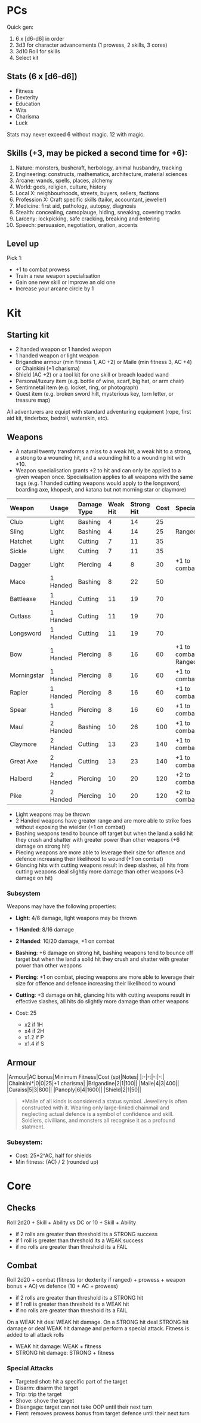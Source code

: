 # PCs

Quick gen:

1. 6 x [d6-d6] in order
2. 3d3 for character advancements (1 prowess, 2 skills, 3 cores)
3. 3d10 Roll for skills
4. Select kit

## Stats (6 x [d6-d6])

- Fitness
- Dexterity
- Education
- Wits
- Charisma
- Luck

Stats may never exceed 6 without magic. 12 with magic.

## Skills (+3, may be picked a second time for +6):

1. Nature: monsters, bushcraft, herbology, animal husbandry, tracking
1. Engineering: constructs, mathematics, architecture, material sciences
1. Arcane: wands, spells, places, alchemy
1. World: gods, religion, culture, history
1. Local X: neighbourhoods, streets, buyers, sellers, factions
1. Profession X: Craft specific skills (tailor, accountant, jeweller)
1. Medicine: first aid, pathology, autopsy, diagnosis
1. Stealth: concealing, camoplauge, hiding, sneaking, covering tracks
1. Larceny: lockpicking, safe cracking, breaking and entering
1. Speech: persuasion, negotiation, oration, accents

## Level up

Pick 1:

- +1 to combat prowess
- Train a new weapon specialisation
- Gain one new skill or improve an old one
- Increase your arcane circle by 1

# Kit

## Starting kit

- 2 handed weapon or 1 handed weapon
- 1 handed weapon or light weapon
- Brigandine armour (min fitness 1, AC +2) or Maile (min fitness 3, AC +4) or Chainkini (+1 charisma)
- Shield (AC +2) or a tool kit for one skill or breach loaded wand
- Personal/luxury item (e.g. bottle of wine, scarf, big hat, or arm chair)
- Sentimnetal item (e.g. locket, ring, or photograph)
- Quest item (e.g. broken sword hilt, mysterious key, torn letter, or treasure map)

All adventurers are equipt with standard adventuring equipment (rope, first aid kit, tinderbox, bedroll, waterskin, etc).

## Weapons

- A natural twenty transforms a miss to a weak hit, a weak hit to a strong, a strong to a wounding hit, and a wounding hit to a wounding hit with +10.
- Weapon specialisation grants +2 to hit and can only be applied to a given weapon once. Specialisation applies to all weapons with the same tags (e.g. 1 handed cutting weapons would apply to the longsword, boarding axe, khopesh, and katana but not morning star or claymore)

|Weapon|Usage|Damage Type|Weak Hit|Strong Hit|Cost|Special|
|:-|:-|:-|:-|:-|:-|:-|
|Club|Light|Bashing|4|14|25||
|Sling|Light|Bashing|4|14|25|Ranged|
|Hatchet|Light|Cutting|7|11|35||
|Sickle|Light|Cutting|7|11|35||
|Dagger|Light|Piercing|4|8|30|+1 to combat|
|Mace|1 Handed|Bashing|8|22|50||
|Battleaxe|1 Handed|Cutting|11|19|70||
|Cutlass|1 Handed|Cutting|11|19|70||
|Longsword|1 Handed|Cutting|11|19|70||
|Bow|1 Handed|Piercing|8|16|60|+1 to combat, Ranged|
|Morningstar|1 Handed|Piercing|8|16|60|+1 to combat|
|Rapier|1 Handed|Piercing|8|16|60|+1 to combat|
|Spear|1 Handed|Piercing|8|16|60|+1 to combat|
|Maul|2 Handed|Bashing|10|26|100|+1 to combat|
|Claymore|2 Handed|Cutting|13|23|140|+1 to combat|
|Great Axe|2 Handed|Cutting|13|23|140|+1 to combat|
|Halberd|2 Handed|Piercing|10|20|120|+2 to combat|
|Pike|2 Handed|Piercing|10|20|120|+2 to combat|

- Light weapons may be thrown
- 2 Handed weapons have greater range and are more able to strike foes without exposing the wielder (+1 on combat)
- Bashing weapons tend to bounce off target but when the land a solid hit they crush and shatter with greater power than other weapons (+6 damage on strong hit)
- Piecing weapons are more able to leverage their size for offence and defence increasing their likelihood to wound (+1 on combat)
- Glancing hits with cutting weapons result in deep slashes, all hits from cutting weapons deal slightly more damage than other weapons (+3 damage on hit)

### Subsystem

Weapons may have the following properties:

- **Light**: 4/8 damage, light weapons may be thrown
- **1 Handed**: 8/16 damage
- **2 Handed**: 10/20 damage, +1 on combat
- **Bashing**: +6 damage on strong hit, bashing weapons tend to bounce off target but when the land a solid hit they crush and shatter with greater power than other weapons
- **Piercing**: +1 on combat, piecing weapons are more able to leverage their size for offence and defence increasing their likelihood to wound
- **Cutting**: +3 damage on hit, glancing hits with cutting weapons result in effective slashes, all hits do slightly more damage than other weapons

- Cost: 25
  - x2 if 1H
  - x4 if 2H
  - x1.2 if P
  - x1.4 if S

## Armour

|Armour|AC bonus|Minimum Fitness|Cost (sp)|Notes|
|:-|-:|-:|-:|
|Chainkini*|0|0|25|+1 charisma|
|Brigandine|2|1|100||
|Maile|4|3|400||
|Curaiss|5|3|800||
|Panoply|6|4|1600||
|Shield|2|1|50||

> *Maile of all kinds is considered a status symbol. Jewellery is often constructed with it. Wearing only large-linked chainmail and neglecting actual defence is a symbol of confidence and skill. Soldiers, civillians, and monsters all recognise it as a profound statment.


### Subsystem:
- Cost: 25*2^AC, half for shields
- Min fitness: (AC) / 2 (rounded up)


# Core
## Checks

Roll 2d20 + Skill + Ability vs DC or 10 + Skill + Ability

- if 2 rolls are greater than threshold its a STRONG success
- if 1 roll is greater than threshold its a WEAK success
- if no rolls are greater than threshold its a FAIL

## Combat

Roll 2d20 + combat (fitness (or dexterity if ranged) + prowess + weapon bonus + AC) vs defence (10 + AC + prowess)

- if 2 rolls are greater than threshold its a STRONG hit
- if 1 roll is greater than threshold its a WEAK hit
- if no rolls are greater than threshold its a FAIL

On a WEAK hit deal WEAK hit damage. On a STRONG hit deal STRONG hit damage or deal WEAK hit damage and perform a special attack. Fitness is added to all attack rolls

- WEAK hit damage: WEAK + fitness
- STRONG hit damage: STRONG + fitness

### Special Attacks

- Targeted shot: hit a specific part of the target
- Disarm: disarm the target
- Trip: trip the target
- Shove: shove the target
- Disengage: target can not take OOP until their next turn
- Fient: removes prowess bonus from target defence until their next turn